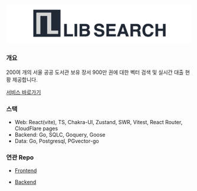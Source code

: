 ![logo](img/logo.png)

### 개요

200여 개의 서울 공공 도서관 보유 장서 900만 권에 대한 벡터 검색 및 실시간 대출 현황 제공합니다.

[서비스 바로가기](https://libsearch.xyz/)

### 스택

- Web: React(vite), TS, Chakra-UI, Zustand, SWR, Vitest, React Router, CloudFlare pages
- Backend: Go, SQLC, Goquery, Goose
- Data: Go, Postgresql, PGvector-go

### 연관 Repo

- [Frontend](https://github.com/leeway0507/libra-client)

* [Backend](https://github.com/leeway0507/libra-backend)
